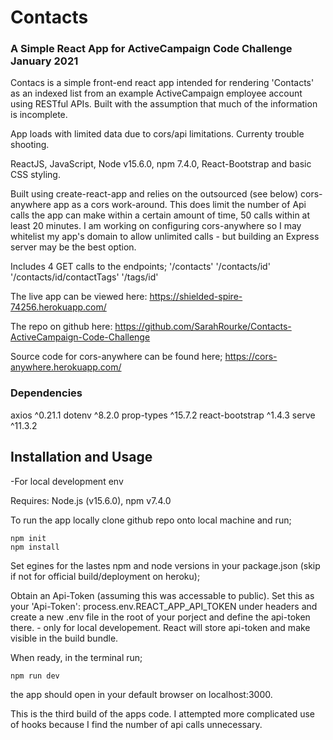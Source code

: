 
# Contacts 
### A Simple React App for ActiveCampaign Code Challenge January 2021

Contacs is a simple front-end react app intended for rendering 'Contacts' as an indexed list from an example ActiveCampaign employee account using RESTful APIs. Built with the assumption that much of the information is incomplete.

App loads with limited data due to cors/api limitations. Currenty trouble shooting.


ReactJS, JavaScript, Node v15.6.0, npm 7.4.0, React-Bootstrap and basic CSS styling.

Built using create-react-app and relies on the outsourced (see below) cors-anywhere app as a cors work-around. This does limit the number of Api calls the app can make within a certain amount of time, 50 calls within at least 20 minutes. I am working on configuring cors-anywhere so I may whitelist my app's domain to allow unlimited calls - but building an Express server may be the best option. 
  
Includes 4 GET calls to the endpoints;
    '/contacts'
    '/contacts/id'
    '/contacts/id/contactTags'
    '/tags/id'

The live app can be viewed here:
https://shielded-spire-74256.herokuapp.com/

The repo on github here:
    https://github.com/SarahRourke/Contacts-ActiveCampaign-Code-Challenge

Source code for cors-anywhere can be found here;
      https://cors-anywhere.herokuapp.com/

### Dependencies

axios ^0.21.1
dotenv ^8.2.0
prop-types ^15.7.2
react-bootstrap ^1.4.3
serve ^11.3.2

## Installation and Usage
 -For local development env

Requires: Node.js (v15.6.0), npm v7.4.0

To run the app locally clone github repo onto local machine and run;
 
    npm init
    npm install

Set egines for the lastes npm and node versions in your package.json (skip if not for official build/deployment on heroku);

Obtain an Api-Token (assuming this was accessable to public). 
Set this as your 'Api-Token': process.env.REACT_APP_API_TOKEN
under headers and create a new .env file in the root of your porject and define the api-token there. - only for local developement. React will store api-token and make visible in the build bundle. 

When ready, in the terminal run;

    npm run dev

the app should open in your default browser on localhost:3000.


This is the third build of the apps code. I attempted more complicated use of hooks because I find the number of api calls unnecessary. 
